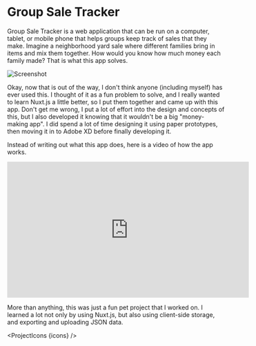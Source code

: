 <script lang="ts">
  import SEO from "$components/SEO.svelte"
  import ProjectIcons from "$components/ProjectIcons.svelte"
  import ProjectBtnLink from "$components/ProjectBtnLink.svelte"
  let icons = [
    "Nuxt",
    "Bootstrap-Vue",
    "Sass",
    "Adobe-XD",
    "GitHub",
  ]
</script>

<SEO title="Group Sale Tracker" hideHeader  />

# Group Sale Tracker

Group Sale Tracker is a web application that can be run on a computer, tablet, or mobile phone that helps groups keep track of sales that they make. Imagine a neighborhood yard sale where different families bring in items and mix them together. How would you know how much money each family made? That is what this app solves.

<img src="/images/optimized/projects/group-sale-tracker/lg_group-sale-tracker-screenshot.png" alt="Screenshot" />

Okay, now that is out of the way, I don't think anyone (including myself) has ever used this. I thought of it as a fun problem to solve, and I really wanted to learn Nuxt.js a little better, so I put them together and came up with this app. Don't get me wrong, I put a lot of effort into the design and concepts of this, but I also developed it knowing that it wouldn't be a big "money-making app". I did spend a lot of time designing it using paper prototypes, then moving it in to Adobe XD before finally developing it.

Instead of writing out what this app does, here is a video of how the app works.

<div class="ratio ratio-16x9 mb-4">
  <iframe width="560" height="315" src="https://www.youtube.com/embed/8ZreBYWXQVw" title="YouTube video player" frameborder="0" allow="accelerometer; autoplay; clipboard-write; encrypted-media; gyroscope; picture-in-picture; web-share" allowfullscreen></iframe>
</div>

<ProjectBtnLink href="https://ngblaylock.github.io/group-sale-tracker/docs/"></ProjectBtnLink>

More than anything, this was just a fun pet project that I worked on. I learned a lot not only by using Nuxt.js, but also using client-side storage, and exporting and uploading JSON data.

<ProjectIcons {icons} />
